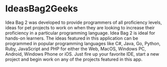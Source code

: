 # IdeasBag2Geeks
Idea Bag 2 was developed to provide programmers of all proficiency levels, ideas for pet projects to work on when they are looking to increase their proficiency in a particular programming language. Idea Bag 2 is ideal for hands-on learners. The ideas featured in this application can be programmed in popular programming languages like C#, Java, Go, Python, Ruby, JavaScript and PHP for either the Web, MacOS, Windows PC, Android, Windows Phone or iOS. Just fire up your favorite IDE, start a new project and begin work on any of the projects featured in this app.
